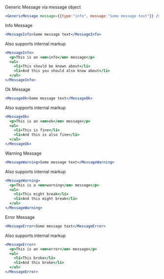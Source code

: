 Generic Message via message object
```jsx
<GenericMessage message={{type:"info", message:"Some message text"}} />
```


Info Message
```jsx
<MessageInfo>Some message text</MessageInfo>
```

Also supports internal markup
```jsx
<MessageInfo>
  <p>This is an <em>info</em> message</p>
  <ul>
    <li>This should be known about</li>
    <li>And this you should also know about</li>
  </ul>
</MessageInfo>
```

Ok Message
```jsx
<MessageOk>Some message text</MessageOk>
```

Also supports internal markup
```jsx
<MessageOk>
  <p>This is an <em>ok</em> message</p>
  <ul>
    <li>This is fine</li>
    <li>And this is also fine</li>
  </ul>
</MessageOk>
```

Warning Message
```jsx
<MessageWarning>Some message text</MessageWarning>
```

Also supports internal markup
```jsx
<MessageWarning>
  <p>This is a <em>warning</em> message</p>
  <ul>
    <li>This might break</li>
    <li>And this might break</li>
  </ul>
</MessageWarning>
```

Error Message
```jsx
<MessageError>Some message text</MessageError>
```

Also supports internal markup
```jsx
<MessageError>
  <p>This is an <em>error</em> message</p>
  <ul>
    <li>This broke</li>
    <li>And this broke</li>
  </ul>
</MessageError>
```
